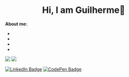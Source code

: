<h1 align="center">Hi, I am Guilherme👋</h1>

**About me:**

* 
*
*
*
<img src="{BadgeURLHere}" />

<img src="{https://img.shields.io/badge/Gmail-D14836?style=for-the-badge&logo=gmail&logoColor=white}" />





[![LinkedIn Badge](https://img.shields.io/badge/LinkedIn-Profile-informational?style=flat&logo=linkedin&logoColor=white&color=0D76A8)](https://www.linkedin.com/in/braydon-coyer/)
[![CodePen Badge](https://img.shields.io/badge/CodePen-Profile-informational?style=flat&logo=codepen&logoColor=white&color=black)](https://codepen.io/braydoncoyer)



